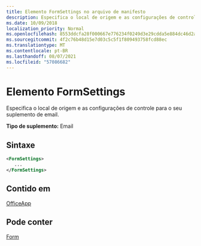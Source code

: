 ```yaml
---
title: Elemento FormSettings no arquivo de manifesto
description: Especifica o local de origem e as configurações de controle para o seu suplemento de email.
ms.date: 10/09/2018
localization_priority: Normal
ms.openlocfilehash: 8553ddcfa28f000667e776234f0249d3e29cdda5e884dc46d2a377ab17d6d770
ms.sourcegitcommit: 4f2c76b48d15e7d03c5c5f1f809493758fcd88ec
ms.translationtype: MT
ms.contentlocale: pt-BR
ms.lasthandoff: 08/07/2021
ms.locfileid: "57086682"
---
```

# <a name="formsettings-element"></a>Elemento FormSettings

Especifica o local de origem e as configurações de controle para o seu suplemento de email.

**Tipo de suplemento:** Email

## <a name="syntax"></a>Sintaxe

```XML
<FormSettings>
   ...
</FormSettings>
```

## <a name="contained-in"></a>Contido em

[OfficeApp](officeapp.md)

## <a name="can-contain"></a>Pode conter

[Form](form.md)

